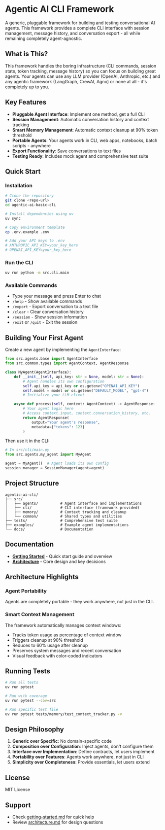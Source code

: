# Agentic AI CLI Framework

A generic, pluggable framework for building and testing conversational AI agents. This framework provides a complete CLI interface with session management, message history, and conversation export - all while remaining completely agent-agnostic.

## What is This?

This framework handles the boring infrastructure (CLI commands, session state, token tracking, message history) so you can focus on building great agents. Your agents can use any LLM provider (OpenAI, Anthropic, etc.) and any agentic framework (LangGraph, CrewAI, Agno) or none at all - it's completely up to you.

## Key Features

- **Pluggable Agent Interface**: Implement one method, get a full CLI
- **Session Management**: Automatic conversation history and context tracking
- **Smart Memory Management**: Automatic context cleanup at 90% token threshold
- **Portable Agents**: Your agents work in CLI, web apps, notebooks, batch scripts - anywhere
- **Export Functionality**: Save conversations to text files
- **Testing Ready**: Includes mock agent and comprehensive test suite

## Quick Start

### Installation

```bash
# Clone the repository
git clone <repo-url>
cd agentic-ai-basic-cli

# Install dependencies using uv
uv sync

# Copy environment template
cp .env.example .env

# Add your API keys to .env
# ANTHROPIC_API_KEY=your_key_here
# OPENAI_API_KEY=your_key_here
```

### Run the CLI

```bash
uv run python -m src.cli.main
```

### Available Commands

- Type your message and press Enter to chat
- `/help` - Show available commands
- `/export` - Export conversation to a text file
- `/clear` - Clear conversation history
- `/session` - Show session information
- `/exit` or `/quit` - Exit the session

## Building Your First Agent

Create a new agent by implementing the `AgentInterface`:

```python
from src.agents.base import AgentInterface
from src.common.types import AgentContext, AgentResponse

class MyAgent(AgentInterface):
    def __init__(self, api_key: str = None, model: str = None):
        # Agent handles its own configuration
        self.api_key = api_key or os.getenv("OPENAI_API_KEY")
        self.model = model or os.getenv("DEFAULT_MODEL", "gpt-4")
        # Initialize your LLM client

    async def process(self, context: AgentContext) -> AgentResponse:
        # Your agent logic here
        # Access context.input, context.conversation_history, etc.
        return AgentResponse(
            output="Your agent's response",
            metadata={"tokens": 123}
        )
```

Then use it in the CLI:

```python
# In src/cli/main.py
from src.agents.my_agent import MyAgent

agent = MyAgent()  # Agent loads its own config
session_manager = SessionManager(agent=agent)
```

## Project Structure

```
agentic-ai-cli/
├── src/
│   ├── agents/          # Agent interface and implementations
│   ├── cli/             # CLI interface (framework provided)
│   ├── memory/          # Context tracking and cleanup
│   └── common/          # Shared types and utilities
├── tests/               # Comprehensive test suite
├── examples/            # Example agent implementations
└── docs/                # Documentation
```

## Documentation

- **[Getting Started](docs/getting-started.md)** - Quick start guide and overview
- **[Architecture](docs/architecture.md)** - Core design and key decisions

## Architecture Highlights

### Agent Portability

Agents are completely portable - they work anywhere, not just in the CLI.

### Smart Context Management

The framework automatically manages context windows:
- Tracks token usage as percentage of context window
- Triggers cleanup at 90% threshold
- Reduces to 60% usage after cleanup
- Preserves system messages and recent conversation
- Visual feedback with color-coded indicators

## Running Tests

```bash
# Run all tests
uv run pytest

# Run with coverage
uv run pytest --cov=src

# Run specific test file
uv run pytest tests/memory/test_context_tracker.py -v
```

## Design Philosophy

1. **Generic over Specific**: No domain-specific code
2. **Composition over Configuration**: Inject agents, don't configure them
3. **Interface over Implementation**: Define contracts, let users implement
4. **Portability over Features**: Agents work anywhere, not just in CLI
5. **Simplicity over Completeness**: Provide essentials, let users extend

## License

MIT License

## Support

- Check [getting-started.md](docs/getting-started.md) for quick help
- Review [architecture.md](docs/architecture.md) for design questions
